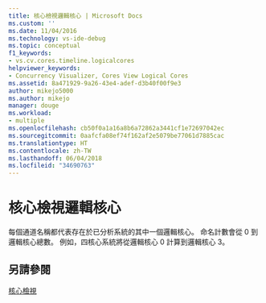 ```yaml
---
title: 核心檢視邏輯核心 | Microsoft Docs
ms.custom: ''
ms.date: 11/04/2016
ms.technology: vs-ide-debug
ms.topic: conceptual
f1_keywords:
- vs.cv.cores.timeline.logicalcores
helpviewer_keywords:
- Concurrency Visualizer, Cores View Logical Cores
ms.assetid: 8a471929-9a26-43e4-adef-d3b40f00f9e3
author: mikejo5000
ms.author: mikejo
manager: douge
ms.workload:
- multiple
ms.openlocfilehash: cb50f0a1a16a8b6a72862a3441cf1e72697042ec
ms.sourcegitcommit: 0aafcfa08ef74f162af2e5079be77061d7885cac
ms.translationtype: HT
ms.contentlocale: zh-TW
ms.lasthandoff: 06/04/2018
ms.locfileid: "34690763"
---
```

# <a name="cores-view-logical-cores"></a>核心檢視邏輯核心
每個通道名稱都代表存在於已分析系統的其中一個邏輯核心。 命名計數會從 0 到邏輯核心總數。 例如，四核心系統將從邏輯核心 0 計算到邏輯核心 3。  
  
## <a name="see-also"></a>另請參閱  
 [核心檢視](../profiling/cores-view.md)